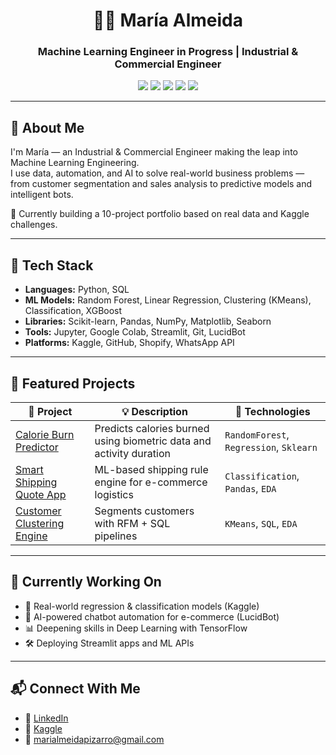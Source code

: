 <h1 align="center">👩‍💻 María Almeida</h1>
<h3 align="center">Machine Learning Engineer in Progress | Industrial & Commercial Engineer</h3>

<p align="center">
  <a href="https://www.python.org/" target="_blank"><img src="https://img.shields.io/badge/Python-3670A0?style=for-the-badge&logo=python&logoColor=white"/></a>
  <a href="https://www.mysql.com/" target="_blank"><img src="https://img.shields.io/badge/SQL-025E8C?style=for-the-badge&logo=mysql&logoColor=white"/></a>
  <a href="https://scikit-learn.org/" target="_blank"><img src="https://img.shields.io/badge/Scikit--Learn-F7931E?style=for-the-badge&logo=scikit-learn&logoColor=white"/></a>
  <a href="https://pandas.pydata.org/" target="_blank"><img src="https://img.shields.io/badge/Pandas-150458?style=for-the-badge&logo=pandas&logoColor=white"/></a>
  <a href="https://www.kaggle.com/marialmeidap" target="_blank"><img src="https://img.shields.io/badge/Kaggle-20BEFF?style=for-the-badge&logo=kaggle&logoColor=white"/></a>
</p>

---

## 👋 About Me

I'm María — an Industrial & Commercial Engineer making the leap into Machine Learning Engineering.  
I use data, automation, and AI to solve real-world business problems — from customer segmentation and sales analysis to predictive models and intelligent bots.

🔎 Currently building a 10-project portfolio based on real data and Kaggle challenges.

---

## 🧠 Tech Stack

- **Languages:** Python, SQL  
- **ML Models:** Random Forest, Linear Regression, Clustering (KMeans), Classification, XGBoost  
- **Libraries:** Scikit-learn, Pandas, NumPy, Matplotlib, Seaborn  
- **Tools:** Jupyter, Google Colab, Streamlit, Git, LucidBot  
- **Platforms:** Kaggle, GitHub, Shopify, WhatsApp API

---

## 🚀 Featured Projects

| 🔗 Project | 💡 Description | 🧰 Technologies |
|-----------|----------------|----------------|
| [Calorie Burn Predictor](https://github.com/marialmeidap/ml-calorie-predictor-kaggle) | Predicts calories burned using biometric data and activity duration | `RandomForest`, `Regression`, `Sklearn` |
| [Smart Shipping Quote App](https://github.com/marialmeidap/smart-shipping-quote-app) | ML-based shipping rule engine for e-commerce logistics | `Classification`, `Pandas`, `EDA` |
| [Customer Clustering Engine](https://github.com/marialmeidap/smart-clustering-engine-customer-segmentation) | Segments customers with RFM + SQL pipelines | `KMeans`, `SQL`, `EDA` |

---

## 🔧 Currently Working On

- 🧪 Real-world regression & classification models (Kaggle)
- 🤖 AI-powered chatbot automation for e-commerce (LucidBot)
- 📊 Deepening skills in Deep Learning with TensorFlow
- 🛠️ Deploying Streamlit apps and ML APIs

---

## 📬 Connect With Me

- 💼 [LinkedIn](https://www.linkedin.com/in/maria-jos%C3%A9-almeida-pizarro-0912a3193/)
- 🧠 [Kaggle](https://www.kaggle.com/mariaalmeidapizarro)
- 📧 marialmeidapizarro@gmail.com
